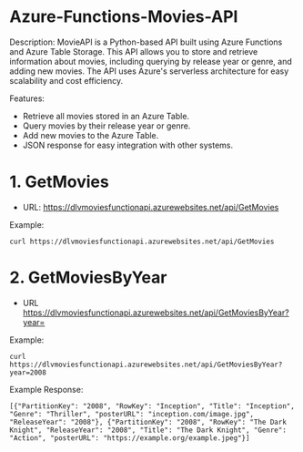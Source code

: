 # Azure-Functions-Movies-API

Description:
MovieAPI is a Python-based API built using Azure Functions and Azure Table Storage. This API allows you to store and retrieve information about movies, including querying by release year or genre, and adding new movies. The API uses Azure's serverless architecture for easy scalability and cost efficiency.

Features: 
- Retrieve all movies stored in an Azure Table.
- Query movies by their release year or genre.
- Add new movies to the Azure Table.
- JSON response for easy integration with other systems.

# 1. GetMovies
- URL: https://dlvmoviesfunctionapi.azurewebsites.net/api/GetMovies

Example: 
```
curl https://dlvmoviesfunctionapi.azurewebsites.net/api/GetMovies
```
# 2. GetMoviesByYear
- URL https://dlvmoviesfunctionapi.azurewebsites.net/api/GetMoviesByYear?year=<year>

Example:
```
curl https://dlvmoviesfunctionapi.azurewebsites.net/api/GetMoviesByYear?year=2008
```

Example Response:
```
[{"PartitionKey": "2008", "RowKey": "Inception", "Title": "Inception", "Genre": "Thriller", "posterURL": "inception.com/image.jpg", "ReleaseYear": "2008"}, {"PartitionKey": "2008", "RowKey": "The Dark Knight", "ReleaseYear": "2008", "Title": "The Dark Knight", "Genre": "Action", "posterURL": "https://example.org/example.jpeg"}]
```
